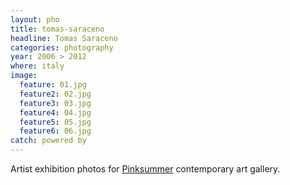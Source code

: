 ```yaml
---
layout: pho
title: tomas-saraceno
headline: Tomas Saraceno
categories: photography
year: 2006 > 2012
where: italy
image:
  feature: 01.jpg
  feature2: 02.jpg
  feature3: 03.jpg
  feature4: 04.jpg
  feature5: 05.jpg
  feature6: 06.jpg  
catch: powered by
---
```

Artist exhibition photos for [Pinksummer](http://pinksummer.com) contemporary art gallery.
